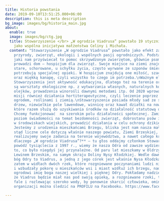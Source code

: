 ```yaml
---
title: Historia powstania
date: 2019-09-10T13:51:25.000+06:00
description: this is meta description
bg_image: images/bg/historia_main.jpg
about:
  enable: true
  image: images/bg/ctg.jpg
  title: Stowarzyszenie </br> „W ogrodzie Viadrusa” powstało 19 stycznia 2018 r.,
    jako wspólna inicjatywa małżeństwa Celiny i Michała.
  content: "Stowarzyszenie „W ogrodzie Viadrusa” powstało jako efekt zamiłowania do
    przyrody, zwierząt, ekologii i wspólnych pasji ogrodniczych. Podstawowym celem,
    jaki nam przyświecał to pomoc skrzywdzonym zwierzętom, głównie psom i kotom. Stowarzyszenie
    prowadzi dom – hospicjum dla zwierząt. Swoje miejsce na ziemi znajdują tutaj zwierzęta
    stare, schorowane, u schyłku życia, często wyrwane ze szponów śmierci. Wszystkie
    potrzebują specjalnej opieki. W hospicjum znajdują one miłość, szacunek, opiekę
    oraz miękką kanapę, czyli wszystko to czego im potrzeba.\nWażnym elementem działalności
    Stowarzyszenia jest aktywność edukacyjna, dlatego też na terenie organizacji prowadzone
    są warsztaty ekologiczne np. z wytwarzania własnych, naturalnych kosmetyków, destylacji
    olejków, prowadzenia winorośli dawnymi metodami itp. Od 2020 wprowadzamy do naszej
    misji również działania hortiterapeutyczne, czyli leczenie poprzez kontakt z naturą,
    ogrodem, roślinami i ziemią.\nStowarzyszenie posiada młody sad ze starymi odmianami
    drzew, niewielkie pole lawendowe, winnicę oraz kawał działki na nowe pomysły,
    które razem służą do uzyskiwania środków na działalność statutową organizacji.
    Chcemy funkcjonować  na szerokim polu działalności społecznej. Zamierzamy podwyższać
    poziom świadomości na temat bezdomności zwierząt, dobrostanu psów i kotów szczególnie
    w środowiskach wiejskich, prowadzić działania w celu ochrony dzikiej przyrody.
    Jesteśmy z urodzenia mieszkańcami Brzegu, bliska jest nam nasza mała ojczyzna,
    stąd liczne cele dotyczą właśnie naszego powiatu, Ziemi Brzeskiej, choć nierzadko
    realizujemy swoje zadania na terenie województwa, a nawet całego kraju. \n  \n**A
    dlaczego „W ogrodzie Viadrusa”?** – tu głos oddajmy członkom Stowarzyszenia.\nPamiętamy
    powódź tysiąclecia z 1997 r., wiemy że nasza Odra od zawsze wydzierała ludziom
    to, co było niegdyś jej przynależne. Od paru lat mieszkamy w Oldrzyszowicach pod
    Lewinem Brzeskim, na samym skraju Doliny Nysy Kłodzkiej. Wedle dawnych legend
    bóg Odry to Viadrus, a jedną z jego córek jest właśnie Nysa Kłodzka. Mieszkając
    zatem w widłach dwóch rzek, które rozgniewane poczynaniami ludzi nie raz karały
    i wzbudzały pokorę u mieszkańców wsi i miast wzdłuż ich brzegu, nadaliśmy naszemu
    ogrodowi imię boga naszej wielkiej i pięknej Odry. Pokładamy nadzieję w wierze,
    że Viadrus będzie miał nas pod swoją opieką, a rozgniewane rzeki, tocząc swoje
    fale i rozlewając szeroko wody, by ponownie skarcić człowieka, ominą nasz dom.\nDziałalność
    organizacji można śledzić na PROFILU na Facebooku. https://www.facebook.com/WOgrodzieViadrusa"

---
```

